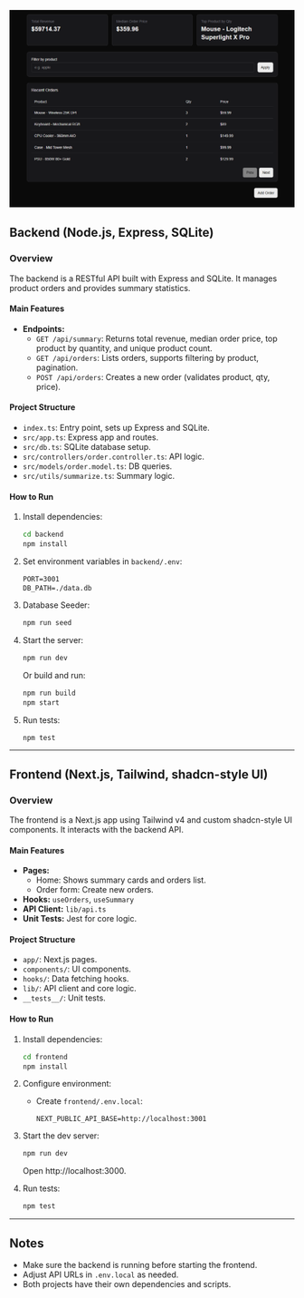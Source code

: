 ![App Screenshot](./assets/screenshot_app.png)

## Backend (Node.js, Express, SQLite)

### Overview
The backend is a RESTful API built with Express and SQLite. It manages product orders and provides summary statistics.

#### Main Features
- **Endpoints:**
  - `GET /api/summary`: Returns total revenue, median order price, top product by quantity, and unique product count.
  - `GET /api/orders`: Lists orders, supports filtering by product, pagination.
  - `POST /api/orders`: Creates a new order (validates product, qty, price).

#### Project Structure
- `index.ts`: Entry point, sets up Express and SQLite.
- `src/app.ts`: Express app and routes.
- `src/db.ts`: SQLite database setup.
- `src/controllers/order.controller.ts`: API logic.
- `src/models/order.model.ts`: DB queries.
- `src/utils/summarize.ts`: Summary logic.

#### How to Run
1. Install dependencies:
   ```bash
   cd backend
   npm install
   ```
2. Set environment variables in `backend/.env`:
   ```
   PORT=3001
   DB_PATH=./data.db
   ```
3. Database Seeder:
   ```bash
   npm run seed
   ```
4. Start the server:
   ```bash
   npm run dev
   ```
   Or build and run:
   ```bash
   npm run build
   npm start
   ```
5. Run tests:
   ```bash
   npm test
   ```

---

## Frontend (Next.js, Tailwind, shadcn-style UI)

### Overview
The frontend is a Next.js app using Tailwind v4 and custom shadcn-style UI components. It interacts with the backend API.

#### Main Features
- **Pages:**
  - Home: Shows summary cards and orders list.
  - Order form: Create new orders.
- **Hooks:** `useOrders`, `useSummary`
- **API Client:** `lib/api.ts`
- **Unit Tests:** Jest for core logic.

#### Project Structure
- `app/`: Next.js pages.
- `components/`: UI components.
- `hooks/`: Data fetching hooks.
- `lib/`: API client and core logic.
- `__tests__/`: Unit tests.

#### How to Run
1. Install dependencies:
   ```bash
   cd frontend
   npm install
   ```
2. Configure environment:
   - Create `frontend/.env.local`:
     ```
     NEXT_PUBLIC_API_BASE=http://localhost:3001
     ```
3. Start the dev server:
   ```bash
   npm run dev
   ```
   Open http://localhost:3000.

4. Run tests:
   ```bash
   npm test
   ```

---

## Notes
- Make sure the backend is running before starting the frontend.
- Adjust API URLs in `.env.local` as needed.
- Both projects have their own dependencies and scripts.
